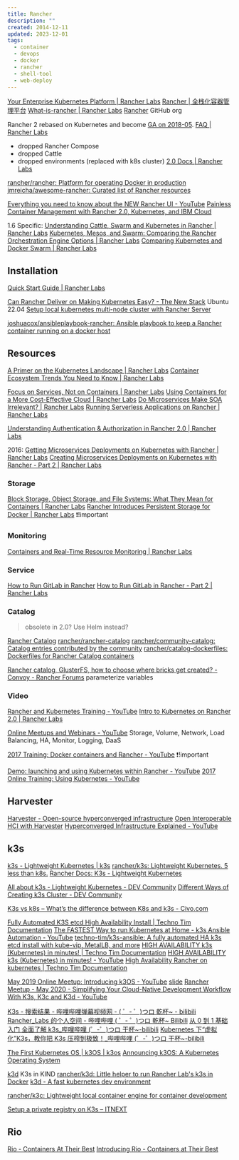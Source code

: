 ```yaml
---
title: Rancher
description: ""
created: 2014-12-11
updated: 2023-12-01
tags:
  - container
  - devops
  - docker
  - rancher
  - shell-tool
  - web-deploy
---
```


[Your Enterprise Kubernetes Platform | Rancher Labs](https://rancher.com/)
[Rancher | 全栈化容器管理平台](http://www.cnrancher.com/)
[What-is-rancher | Rancher Labs](https://rancher.com/what-is-rancher/)
[Rancher](https://github.com/rancher/) GitHub org

Rancher 2 rebased on Kubernetes and become [GA on 2018-05](https://forums.rancher.com/t/rancher-release-v2-0-0/10239).
[FAQ | Rancher Labs](https://rancher.com/docs/rancher/v2.x/en/faq/)

- dropped Rancher Compose
- dropped Cattle
- dropped environments (replaced with k8s cluster)
  [2.0 Docs | Rancher Labs](https://rancher.com/docs/rancher/v2.x/en/)

[rancher/rancher: Platform for operating Docker in production](https://github.com/rancher/rancher)
[jmreicha/awesome-rancher: Curated list of Rancher resources](https://github.com/jmreicha/awesome-rancher)

[Everything you need to know about the NEW Rancher UI - YouTube](https://www.youtube.com/watch?v=2KSZlE4JTuM)
[Painless Container Management with Rancher 2.0, Kubernetes, and IBM Cloud](https://medium.com/ibm-watson-data-lab/painless-container-management-with-rancher-2-0-kubernetes-and-ibm-cloud-5a14ac2d4ccc)

1.6 Specific:
[Understanding Cattle, Swarm and Kubernetes in Rancher | Rancher Labs](http://rancher.com/cattle-swarm-kubernetes-side-side/)
[Kubernetes, Mesos, and Swarm: Comparing the Rancher Orchestration Engine Options | Rancher Labs](http://rancher.com/comparing-rancher-orchestration-engine-options/)
[Comparing Kubernetes and Docker Swarm | Rancher Labs](https://rancher.com/comparing-kubernetes-and-docker-swarm/)

## Installation

[Quick Start Guide | Rancher Labs](https://rancher.com/docs/rancher/v2.x/en/quick-start-guide/)

[Can Rancher Deliver on Making Kubernetes Easy? - The New Stack](https://thenewstack.io/can-rancher-deliver-on-making-kubernetes-easy/) Ubuntu 22.04
[Setup local kubernetes multi-node cluster with Rancher Server](https://medium.com/@kwonghung.yip/setup-local-kubernetes-multi-node-cluster-with-rancher-server-fdb7a0669b5c)

[joshuacox/ansibleplaybook-rancher: Ansible playbook to keep a Rancher container running on a docker host](https://github.com/joshuacox/ansibleplaybook-rancher)

## Resources

[A Primer on the Kubernetes Landscape | Rancher Labs](http://rancher.com/primer-kubernetes-landscape/)
[Container Ecosystem Trends You Need to Know | Rancher Labs](http://rancher.com/container-ecosystem-trends-need-know/)

[Focus on Services, Not on Containers | Rancher Labs](http://rancher.com/focus-services-not-containers/)
[Using Containers for a More Cost-Effective Cloud | Rancher Labs](http://rancher.com/using-containers-cost-effective-cloud/)
[Do Microservices Make SOA Irrelevant? | Rancher Labs](http://rancher.com/microservices-make-soa-irrelevant/)
[Running Serverless Applications on Rancher | Rancher Labs](http://rancher.com/running-serverless-applications-rancher/)

[Understanding Authentication & Authorization in Rancher 2.0 | Rancher Labs](https://rancher.com/blog/2018/2018-05-04-authentication-authorization-rancher2/)

2016:
[Getting Microservices Deployments on Kubernetes with Rancher | Rancher Labs](http://rancher.com/getting-micro-services-production-kubernetes/)
[Creating Microservices Deployments on Kubernetes with Rancher - Part 2 | Rancher Labs](https://rancher.com/creating-microservices-deployments-on-kubernetes-with-rancher-part-2/)

### Storage

[Block Storage, Object Storage, and File Systems: What They Mean for Containers | Rancher Labs](http://rancher.com/block-object-file-storage-containers/)
[Rancher Introduces Persistent Storage for Docker | Rancher Labs](http://rancher.com/how-rancher-storage-services-unleash-the-power-of-software-defined-storage/) ❗!important

### Monitoring

[Containers and Real-Time Resource Monitoring | Rancher Labs](http://rancher.com/containers-real-time-resource-monitoring/)

### Service

[How to Run GitLab in Rancher](http://rancher.com/how-to-run-gitlab-in-rancher-1/)
[How to Run GitLab in Rancher - Part 2 | Rancher Labs](http://rancher.com/run-gitlab-rancher-2/)

### Catalog

> obsolete in 2.0? Use Helm instead?

[Rancher Catalog](https://rancher.com/docs/rancher/v1.6/en/catalog/)
[rancher/rancher-catalog](https://github.com/rancher/rancher-catalog/)
[rancher/community-catalog: Catalog entries contributed by the community](https://github.com/rancher/community-catalog)
[rancher/catalog-dockerfiles: Dockerfiles for Rancher Catalog containers](https://github.com/rancher/catalog-dockerfiles)

[Rancher catalog, GlusterFS, how to choose where bricks get created? - Convoy - Rancher Forums](https://forums.rancher.com/t/rancher-catalog-glusterfs-how-to-choose-where-bricks-get-created/2103) parameterize variables

### Video

[Rancher and Kubernetes Training - YouTube](https://www.youtube.com/playlist?list=PLfAoTEAPazb4fQQwOxY3uXsO_UBK3fEPG)
[Intro to Kubernetes on Rancher 2.0 | Rancher Labs](https://rancher.com/events/training/2018-training-25/)

[Online Meetups and Webinars - YouTube](https://www.youtube.com/playlist?list=PLfAoTEAPazb5Q1eQcbdHqW4eJcDDdn9RF)
Storage, Volume, Network, Load Balancing, HA, Monitor, Logging, DaaS

[2017 Training: Docker containers and Rancher - YouTube](https://www.youtube.com/watch?v=8K14A_CZFdI) ❗!important

[Demo: launching and using Kubernetes within Rancher - YouTube](https://www.youtube.com/watch?v=kbsbZHCNfrg)
[2017 Online Training: Using Kubernetes - YouTube](https://www.youtube.com/watch?v=YRmUu2YXj7w)

## Harvester

[Harvester - Open-source hyperconverged infrastructure](https://harvesterhci.io/)
[Open Interoperable HCI with Harvester](https://www.rancher.com/products/harvester)
[Hyperconverged Infrastructure Explained - YouTube](https://www.youtube.com/watch?v=xZvLvKv1rjs)

## k3s

[k3s - Lightweight Kubernetes | k3s](https://k3s.io/)
[rancher/k3s: Lightweight Kubernetes. 5 less than k8s.](https://github.com/rancher/k3s)
[Rancher Docs: K3s - Lightweight Kubernetes](https://rancher.com/docs/k3s/latest/en/)

[All about k3s - Lightweight Kubernetes - DEV Community](https://dev.to/abhinavd26/all-about-k3s-lightweight-kubernetes-3ell)
[Different Ways of Creating k3s Cluster - DEV Community](https://dev.to/abhinavd26/different-ways-of-creating-k3s-cluster-p7m)

[K3s vs k8s – What’s the difference between K8s and k3s - Civo.com](https://www.civo.com/blog/k8s-vs-k3s)

[Fully Automated K3S etcd High Availability Install | Techno Tim Documentation](https://docs.technotim.live/posts/k3s-etcd-ansible/)
[The FASTEST Way to run Kubernetes at Home - k3s Ansible Automation - YouTube](https://www.youtube.com/watch?v=CbkEWcUZ7zM)
[techno-tim/k3s-ansible: A fully automated HA k3s etcd install with kube-vip, MetalLB, and more](https://github.com/techno-tim/k3s-ansible)
[HIGH AVAILABILITY k3s (Kubernetes) in minutes! | Techno Tim Documentation](https://docs.technotim.live/posts/k3s-ha-install/)
[HIGH AVAILABILITY k3s (Kubernetes) in minutes! - YouTube](https://www.youtube.com/watch?v=UoOcLXfa8EU)
[High Availability Rancher on kubernetes | Techno Tim Documentation](https://docs.technotim.live/posts/rancher-ha-install/)

[May 2019 Online Meetup: Introducing k3OS - YouTube](https://www.youtube.com/watch?v=cmKCYfvRGL8) [slide](https://info.rancher.com/e2t/c/*W2v_-9D5BGqnvW48QkRS3S-F8t0/*W7ch8pC5WQ3YjW6nH9S147GPX10/5/f18dQhb0S1V22RwkM_LZMS_CQS34W1H8tCW1cTS9DW5k02jz4M2vQ0W30Fmlf7Q3SF1W1_Mg4R3Gf54jW88Z7Jk6FXpgyW2FXCYD2dxt5SW8Y783w8XQgDjW2sQCNy8CsG0SMW7QV1Lf3W8W8HLjvz95L5mmW6w-b5h6xH3_4V9HfcS2F6_t1W6R4SpS3VZKVMVk3CM06ttx10N5f-0BVCzyqcW7X9S0R7gzpRnW1Xfd9m6dcK3nW8sP7jJ6dcmqrN6Tb5T61zcdRW7RWsy77Rq5HSW8J9BFD4DZh-JW6mJxcH38Z-wnVW55F82hcfGQW53qxHH2ZcGwFN5DMnQ28h7PXW68h8LJ1RM_v3W47c0rT1nrgTkVt6w863P7BBCW6060td5LyC-XW6j2SsX2l2KH4Mx1d99gzVwxW6p7t8z1zP5wcW1168qL63kd9lVTDHNJ8Qd6f2W4kXG1-16CmklW2FNv068KF_D_W1Hgcw921hWmSW9bwH_r11tstYW8PZC5S54MVTFW79r1br69rjR6W3sXQN_4VyfJXV_JYkX3XTrFnVdPK1x7QB1_LW3SbzC271mSybW5GMXJz7-5PxHW8mPshD5641BDW2jPKp32W6nfDW97dJdj80rZRGW9l_bRc97vk0yW2sZlrH1pmPrxf5VHnxs04)
[Rancher Meetup - May 2020 - Simplifying Your Cloud-Native Development Workflow With K3s, K3c and K3d - YouTube](https://www.youtube.com/watch?v=hMr3prm9gDM)

[K3s - 搜索结果 - 哔哩哔哩弹幕视频网 - ( ゜- ゜)つロ 乾杯~ - bilibili](https://search.bilibili.com/all?keyword=K3s&from_source=video_tag)
[Rancher_Labs 的个人空间 - 哔哩哔哩 ( ゜- ゜)つロ 乾杯~ Bilibili](https://space.bilibili.com/430496045?from=search&seid=17362708775845895585)
[从 0 到 1 基础入门 全面了解 k3s\_哔哩哔哩 (゜-゜)つロ 干杯~-bilibili](https://www.bilibili.com/video/BV1g7411G7By)
[Kubernetes 下“虚拟化”K3s，教你把 K3s 压榨到极致！\_哔哩哔哩 (゜-゜)つロ 干杯~-bilibili](https://www.bilibili.com/video/BV1k54y1q7ME)

[The First Kubernetes OS | k3OS | k3os](https://www.k3os.io/)
[Announcing k3OS: A Kubernetes Operating System](https://rancher.com/blog/2019/announcing-k3os-kubernetes-operating-system/)

[k3d](https://k3d.io/) K3s in KIND
[rancher/k3d: Little helper to run Rancher Lab's k3s in Docker](https://github.com/rancher/k3d)
[k3d - A fast kubernetes dev environment](https://blog.zeerorg.site/post/k3d-kubernetes-dev-env)

[rancher/k3c: Lightweight local container engine for container development](https://github.com/rancher/k3c)

[Setup a private registry on K3s – ITNEXT](https://itnext.io/setup-a-private-registry-on-k3s-f30404f8e4d3)

## Rio

[Rio - Containers At Their Best](https://rio.io/)
[Introducing Rio - Containers at Their Best](https://rancher.com/blog/2019/introducing-rio)
